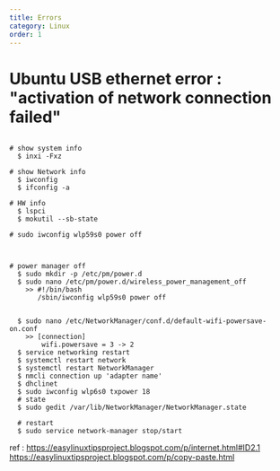 ```yaml
---
title: Errors
category: Linux
order: 1
---
```



# Ubuntu USB ethernet error : "activation of network connection failed"
  ```
  
  # show system info
    $ inxi -Fxz
  
  # show Network info
    $ iwconfig
    $ ifconfig -a
    
  # HW info
    $ lspci
    $ mokutil --sb-state
    
  # sudo iwconfig wlp59s0 power off
    
    
  
  # power manager off
    $ sudo mkdir -p /etc/pm/power.d
    $ sudo nano /etc/pm/power.d/wireless_power_management_off
      >> #!/bin/bash
         /sbin/iwconfig wlp59s0 power off

    
    $ sudo nano /etc/NetworkManager/conf.d/default-wifi-powersave-on.conf
      >> [connection]
          wifi.powersave = 3 -> 2
    $ service networking restart
    $ systemctl restart network
    $ systemctl restart NetworkManager
    $ nmcli connection up 'adapter name'
    $ dhclinet
    $ sudo iwconfig wlp6s0 txpower 18
    # state
    $ sudo gedit /var/lib/NetworkManager/NetworkManager.state

    # restart
    $ sudo service network-manager stop/start
  ```
  ref : https://easylinuxtipsproject.blogspot.com/p/internet.html#ID2.1
        https://easylinuxtipsproject.blogspot.com/p/copy-paste.html
